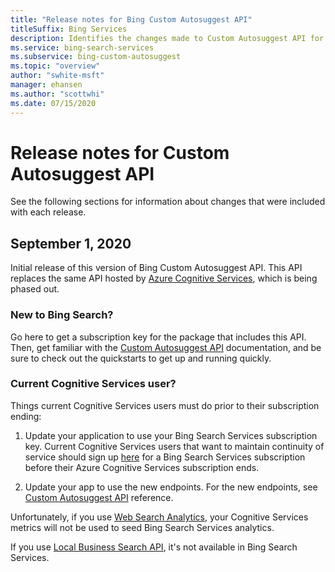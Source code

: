 ```yaml
---
title: "Release notes for Bing Custom Autosuggest API"
titleSuffix: Bing Services
description: Identifies the changes made to Custom Autosuggest API for each release.
ms.service: bing-search-services
ms.subservice: bing-custom-autosuggest
ms.topic: "overview"
author: "swhite-msft"
manager: ehansen
ms.author: "scottwhi"
ms.date: 07/15/2020
---
```


# Release notes for Custom Autosuggest API

See the following sections for information about changes that were included with each release.

## September 1, 2020

Initial release of this version of Bing Custom Autosuggest API. This API replaces the same API hosted by <a href="https://docs.microsoft.com/en-us/azure/cognitive-services/bing-custom-autosuggest/" target="_blank">Azure Cognitive Services</a>, which is being phased out. 

### New to Bing Search?

Go here to get a subscription key for the package that includes this API. Then, get familiar with the [Custom Autosuggest API](define-custom-suggestions.md) documentation, and be sure to check out the quickstarts to get up and running quickly.


### Current Cognitive Services user?

Things current Cognitive Services users must do prior to their subscription ending:

1. Update your application to use your Bing Search Services subscription key. Current Cognitive Services users that want to maintain continuity of service should sign up [here](???) for a Bing Search Services subscription before their Azure Cognitive Services subscription ends. 
  
2. Update your app to use the new endpoints. For the new endpoints, see [Custom Autosuggest API](reference/endpoints.md) reference.

Unfortunately, if you use <a href="https://docs.microsoft.com/en-us/azure/cognitive-services/bing-web-search/bing-web-stats" target="_blank">Web Search Analytics</a>, your Cognitive Services metrics will not be used to seed Bing Search Services analytics.

If you use <a href="https://docs.microsoft.com/en-us/azure/cognitive-services/bing-local-business-search/local-search-reference" target="_blank">Local Business Search API</a>, it's not available in Bing Search Services. 